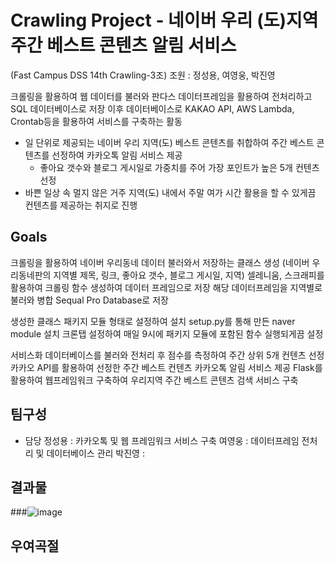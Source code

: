# Crawling Project - 네이버 우리 (도)지역 주간 베스트 콘텐츠 알림 서비스
(Fast Campus DSS 14th Crawling-3조)
조원 : 정성용, 여영웅, 박진영

크롤링을 활용하여 웹 데이터를 불러와 판다스 데이터프레임을 활용하여 전처리하고 SQL 데이터베이스로 저장
이후 데이터베이스로 KAKAO API, AWS Lambda, Crontab등을 활용하여 서비스를 구축하는 활동

- 일 단위로 제공되는 네이버 우리 지역(도) 베스트 콘텐츠를 취합하여 주간 베스트 콘텐츠를 선정하여 카카오톡 알림 서비스 제공
  - 좋아요 갯수와 블로그 게시일로 가중치를 주어 가장 포인트가 높은 5개 컨텐츠 선정
- 바쁜 일상 속 멀지 않은 거주 지역(도) 내에서 주말 여가 시간 활용을 할 수 있게끔 컨텐츠를 제공하는 취지로 진행

## Goals

크롤링을 활용하여 네이버 우리동네 데이터 불러와서 저장하는 클래스 생성
 (네이버 우리동네판의 지역별 제목, 링크, 좋아요 갯수, 블로그 게시일, 지역) 
 셀레니움, 스크래피를 활용하여 크롤링 함수 생성하여 데이터 프레임으로 저장
 해당 데이터프레임을 지역별로 불러와 병합
 Sequal Pro Database로 저장

생성한 클래스 패키지 모듈 형태로 설정하여 설치
 setup.py를 통해 만든 naver module 설치
 크론탭 설정하여 매일 9시에 패키지 모듈에 포함된 함수 실행되게끔 설정

서비스화
 데이터베이스를 불러와 전처리 후 점수를 측정하여 주간 상위 5개 컨텐츠 선정
 카카오 API를 활용하여 선정한 주간 베스트 컨텐츠 카카오톡 알림 서비스 제공
 Flask를 활용하여 웹프레임워크 구축하여 우리지역 주간 베스트 콘텐츠 검색 서비스 구축
 
 ## 팀구성

- 담당 
 정성용 : 카카오톡 및 웹 프레임워크 서비스 구축
 여영웅 : 데이터프레임 전처리 및 데이터베이스 관리
 박진영 :

## 결과물
   ###![image](https://github.com/dss-14th/crawling-repo-3/blob/main/1.png)

## 우여곡절 
